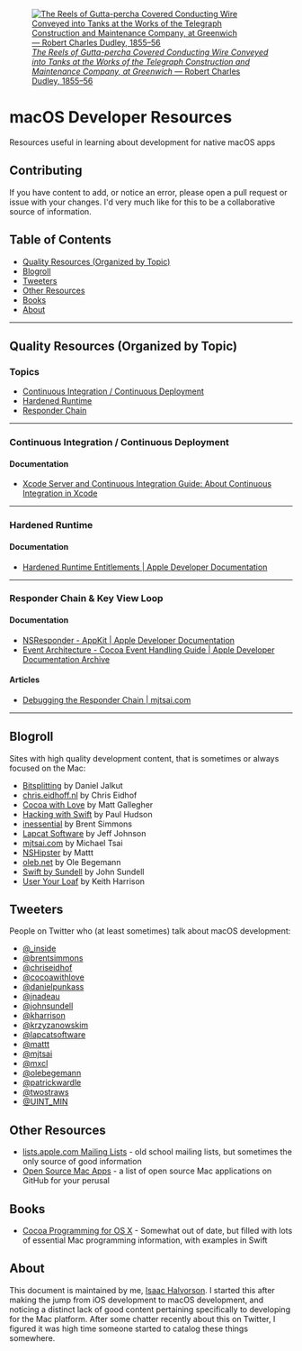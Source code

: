 <figure>
	<a href="./assets/the-reels-of-gutta-percha-covered-conducting-wire-conveyed-into-tanks-at-the-works-of-the-telegraph-construction-and-maintenance-company-at-greenwich.jpg">
		<image src="./assets/the-reels-of-gutta-percha-covered-conducting-wire-conveyed-into-tanks-at-the-works-of-the-telegraph-construction-and-maintenance-company-at-greenwich.jpg" alt="The Reels of Gutta-percha Covered Conducting Wire Conveyed into Tanks at the Works of the Telegraph Construction and Maintenance Company, at Greenwich — Robert Charles Dudley, 1855–56" />
	</a>
	<figcaption>
		<a href="https://www.metmuseum.org/art/collection/search/383811">
			<em>The Reels of Gutta-percha Covered Conducting Wire Conveyed into Tanks at the Works of the Telegraph Construction and Maintenance Company, at Greenwich</em> — Robert Charles Dudley, 1855–56
		</a>
	</figcaption>
</figure>

# macOS Developer Resources

Resources useful in learning about development for native macOS apps

## Contributing

If you have content to add, or notice an error, please open a pull request or issue with your changes. I'd very much like for this to be a collaborative source of information.

## Table of Contents

- [Quality Resources (Organized by Topic)](#quality-resources-organized-by-topic)
- [Blogroll](#blogroll)
- [Tweeters](#tweeters)
- [Other Resources](#other-resources)
- [Books](#books)
- [About](#about)

---

## Quality Resources (Organized by Topic)

### Topics

- [Continuous Integration / Continuous Deployment](#continuous-integration-continuous-deployment)
- [Hardened Runtime](#hardened-runtime)
- [Responder Chain](#responder-chain)

---

### Continuous Integration / Continuous Deployment

#### Documentation

- [Xcode Server and Continuous Integration Guide: About Continuous Integration in Xcode](https://developer.apple.com/library/archive/documentation/IDEs/Conceptual/xcode_guide-continuous_integration/)

---

### Hardened Runtime

#### Documentation

- [Hardened Runtime Entitlements | Apple Developer Documentation](https://developer.apple.com/documentation/security/hardened_runtime_entitlements)

---

### Responder Chain & Key View Loop

#### Documentation

- [NSResponder - AppKit | Apple Developer Documentation](https://developer.apple.com/documentation/appkit/nsresponder)
- [Event Architecture - Cocoa Event Handling Guide | Apple Developer Documentation Archive](https://developer.apple.com/library/archive/documentation/Cocoa/Conceptual/EventOverview/EventArchitecture/EventArchitecture.html#//apple_ref/doc/uid/10000060i-CH3-SW2)

#### Articles

- [Debugging the Responder Chain | mjtsai.com](https://mjtsai.com/blog/2019/07/30/debugging-the-responder-chain/)

---

## Blogroll

Sites with high quality development content, that is sometimes or always focused on the Mac:

- [Bitsplitting](https://bitsplitting.org) by Daniel Jalkut
- [chris.eidhoff.nl](http://chris.eidhof.nl) by Chris Eidhof
- [Cocoa with Love](https://www.cocoawithlove.com) by Matt Gallegher
- [Hacking with Swift](https://www.hackingwithswift.com/articles) by Paul Hudson
- [inessential](https://inessential.com) by Brent Simmons
- [Lapcat Software](http://lapcatsoftware.com/articles/index.html) by Jeff Johnson
- [mjtsai.com](https://mjtsai.com/blog/) by Michael Tsai
- [NSHipster](https://nshipster.com) by Mattt
- [oleb.net](https://oleb.net/blog/) by Ole Begemann
- [Swift by Sundell](https://www.swiftbysundell.com) by John Sundell
- [User Your Loaf](https://useyourloaf.com/blog/) by Keith Harrison

## Tweeters

People on Twitter who (at least sometimes) talk about macOS development:

- [@_inside](https://twitter.com/_inside)
- [@brentsimmons](https://twitter.com/brentsimmons)
- [@chriseidhof](https://twitter.com/chriseidhof)
- [@cocoawithlove](https://twitter.com/cocoawithlove)
- [@danielpunkass](https://twitter.com/danielpunkass)
- [@jnadeau](https://twitter.com/jnadeau)
- [@johnsundell](https://twitter.com/johnsundell)
- [@kharrison](https://twitter.com/kharrison)
- [@krzyzanowskim](https://twitter.com/krzyzanowskim)
- [@lapcatsoftware](https://twitter.com/lapcatsoftware)
- [@mattt](https://twitter.com/mattt)
- [@mjtsai](https://twitter.com/mjtsai)
- [@mxcl](https://twitter.com/mxcl)
- [@olebegemann](https://twitter.com/olebegemann)
- [@patrickwardle](https://twitter.com/patrickwardle)
- [@twostraws](https://twitter.com/twostraws)
- [@UINT_MIN](https://twitter.com/UINT_MIN)

## Other Resources

- [lists.apple.com Mailing Lists](https://lists.apple.com/mailman/listinfo) - old school mailing lists, but sometimes the only source of good information
- [Open Source Mac Apps](https://github.com/serhii-londar/open-source-mac-os-apps) - a list of open source Mac applications on GitHub for your perusal

## Books

- [Cocoa Programming for OS X](https://www.amazon.com/Cocoa-Programming-OS-Ranch-Guides/dp/0134076958) - Somewhat out of date, but filled with lots of essential Mac programming information, with examples in Swift


## About

This document is maintained by me, [Isaac Halvorson](https://hisaac.net). I started this after making the jump from iOS development to macOS development, and noticing a distinct lack of good content pertaining specifically to developing for the Mac platform. After some chatter recently about this on Twitter, I figured it was high time someone started to catalog these things somewhere.
